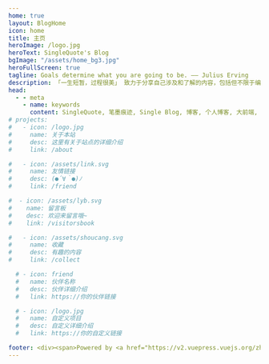 ```yaml
---
home: true
layout: BlogHome
icon: home
title: 主页
heroImage: /logo.jpg
heroText: SingleQuote's Blog
bgImage: "/assets/home_bg3.jpg"
heroFullScreen: true
tagline: Goals determine what you are going to be. —— Julius Erving
description: 「一生短暂，过程很美」 致力于分享自己涉及和了解的内容，包括但不限于编程语言、AI体验、世界探索者、极客知识| Exploration & geek enthusiast，Full-stack Front-end Engineer，UX Designer | 与你一起发现更大的世界。
head:
  - - meta
    - name: keywords
      content: SingleQuote, 笔墨痕迹, Single Blog, 博客, 个人博客, 大前端, Vue, Golang
# projects:
#   - icon: /logo.jpg
#     name: 关于本站
#     desc: 这里有关于站点的详细介绍
#     link: /about

#   - icon: /assets/link.svg
#     name: 友情链接
#     desc: (●´∀｀●)ﾉ
#     link: /friend

#  - icon: /assets/lyb.svg
#    name: 留言板
#    desc: 欢迎来留言哦~
#    link: /visitorsbook

#   - icon: /assets/shoucang.svg
#     name: 收藏
#     desc: 有趣的内容
#     link: /collect

  # - icon: friend
  #   name: 伙伴名称
  #   desc: 伙伴详细介绍
  #   link: https://你的伙伴链接

  # - icon: /logo.jpg
  #   name: 自定义项目
  #   desc: 自定义详细介绍
  #   link: https://你的自定义链接

footer: <div><span>Powered by <a href="https://v2.vuepress.vuejs.org/zh/" target="_blank">VuePress</a></span>|<span>Theme by <a href="https://theme-hope.vuejs.press/zh/" target="_blank">Hope</a></span></div>
---
```

